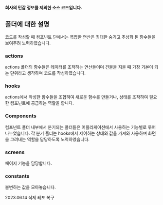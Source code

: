 **회사의 민감 정보를 제외한 소스 코드입니다.**



## 폴더에 대한 설명

코드를 작성할 때 컴포넌트 단에서는 복잡한 연산은 최대한 숨기고 추상화 된 함수들을 보여주려 노력하였습니다.

### actions

actions 폴더의 함수들은 데이터를 조작하는 연산들이며 건물을 지을 때 가장 기본이 되는 단위라고 생각하며 코드를 작성하였습니다.

### hooks
actions에서 작성한 함수들을 조합하여 새로운 함수를 만들거나, 상태를 조작하여 필요한 컴포넌트에 공급하는 역할을 합니다.

### Components
컴포넌트 폴더 내부에서 분기되는 폴더들은 어플리케이션에서 사용하는 기능별로 묶어 나누었습니다.
각 분기 폴더는 hooks에서 제어하는 상태와 값을 가져와 사용하며 화면을 그려내는 역할을 담당하도록 노력하였습니다.

### screens
페이지 기능을 담당합니다.

### constants
불변하는 값을 모아놓습니다.


2023.06.14 삭제 레포 복구
